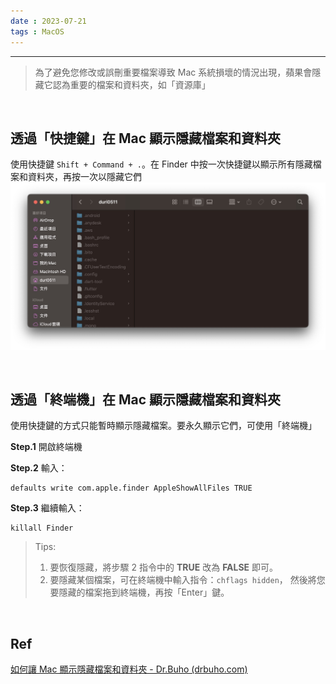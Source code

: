 ```yaml
---
date : 2023-07-21
tags : MacOS
---
```

---
> 為了避免您修改或誤刪重要檔案導致 Mac 系統損壞的情況出現，蘋果會隱藏它認為重要的檔案和資料夾，如「資源庫」

<br>

## 透過「快捷鍵」在 Mac 顯示隱藏檔案和資料夾
使用快捷鍵 `Shift + Command + .`。在 Finder 中按一次快捷鍵以顯示所有隱藏檔案和資料夾，再按一次以隱藏它們
![screenshot 2023-07-21 at 6.48.38 PM](https://raw.githubusercontent.com/agin0634/DuriShen_DevNote/main/Archives/Images/screenshot%202023-07-21%20at%206.48.38%20PM.jpg)

<br>

## 透過「終端機」在 Mac 顯示隱藏檔案和資料夾
使用快捷鍵的方式只能暫時顯示隱藏檔案。要永久顯示它們，可使用「終端機」

**Step.1** 開啟終端機

**Step.2** 輸入：
```
defaults write com.apple.finder AppleShowAllFiles TRUE
```

**Step.3** 繼續輸入：
```
killall Finder
```


> Tips:
> 1. 要恢復隱藏，將步驟 2 指令中的 **TRUE** 改為 **FALSE** 即可。
> 2. 要隱藏某個檔案，可在終端機中輸入指令：`chflags hidden`， 然後將您要隱藏的檔案拖到終端機，再按「Enter」鍵。

<br>

## Ref
[如何讓 Mac 顯示隱藏檔案和資料夾 - Dr.Buho (drbuho.com)](https://www.drbuho.com/zh-tw/how-to/show-hidden-files-mac)